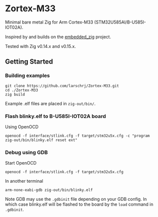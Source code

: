 # Zortex-M33
Minimal bare metal Zig for Arm Cortex-M33 (STM32U585AI/B-U585I-IOT02A).

Inspired by and builds on the [embedded_zig](https://github.com/tralamazza/embedded_zig) project.

Tested with Zig v0.14.x and v0.15.x.

## Getting Started

### Building examples
```
git clone https://github.com/larschrj/Zortex-M33.git
cd ./Zortex-M33
zig build
```
Example .elf files are placed in ```zig-out/bin/```.

### Flash blinky.elf to B-U585I-IOT02A board
Using OpenOCD
```
openocd -f interface/stlink.cfg -f target/stm32u5x.cfg -c "program zig-out/bin/blinky.elf reset ext"
```

### Debug using GDB
Start OpenOCD
```
openocd -f interface/stlink.cfg -f target/stm32u5x.cfg
```

In another terminal
```
arm-none-eabi-gdb zig-out/bin/blinky.elf
```
Note GDB may use the ```.gdbinit``` file depending on your GDB config. In which case blinky.elf will be flashed to the board by the ```load``` command in ```.gdbinit```.
